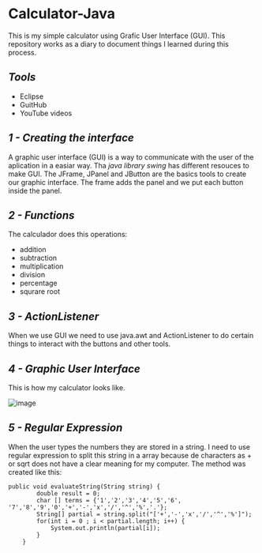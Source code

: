 # Calculator-Java
 This is my simple calculator using Grafic User Interface (GUI). This repository works as a diary to document things I learned during this process. 
 
 ## _Tools_
 
 - Eclipse
 - GuitHub
 - YouTube videos
 
 ## _1 - Creating the interface_
 A graphic user interface (GUI) is a way to communicate with the user of the aplication in a easiar way. Tha *java library swing* has different resouces to make GUI. 
 The JFrame, JPanel and JButton are the basics tools to create our graphic interface. The frame adds the panel and we put each button inside the panel. 
 
 ## _2 - Functions_
 The calculador does  this operations:
 - addition
 - subtraction
 - multiplication
 - division
 - percentage
 - squrare root
 
 ## _3 - ActionListener_
 
 When we use GUI we need to use java.awt and ActionListener to do certain things to interact with the buttons and other tools. 

 
 ## _4 - Graphic User Interface_
 
 This is how my calculator looks like.
 
![image](https://user-images.githubusercontent.com/84158231/203869467-6a729a28-1307-49ab-a285-ffd8ea468a3a.png)

## _5 - Regular Expression_

When the user types the numbers they are stored in a string. I need to use regular expression to split this string in a array because de characters as + or sqrt does not have a clear meaning for my computer. The method was created like this:

```
public void evaluateString(String string) {
    	double result = 0;
    	char [] terms = {'1','2','3','4','5','6', '7','8','9','0','+','-','x','/','^','%','.'};
    	String[] partial = string.split("['+','-','x','/','^','%']");
    	for(int i = 0 ; i < partial.length; i++) {
    		System.out.println(partial[i]);
    	}
    }

```


 
 
